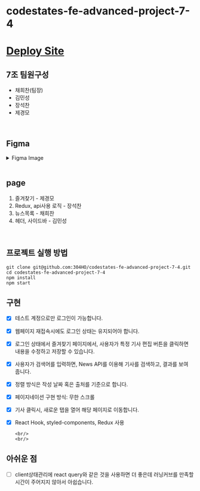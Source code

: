 # codestates-fe-advanced-project-7-4

# [Deploy Site](https://codestates-fe-advanced-project-7-4.vercel.app/)

## 7조 팀원구성

- 채희찬(팀장)
- 김민성
- 장석찬
- 제경모

<br/>

## Figma

<details>
    <summary>Figma Image</summary>

![로그인 페이지](https://user-images.githubusercontent.com/91649767/188101822-9d8bce66-e58a-4ac8-b80f-26d9b890357d.png)
    
![Main page](https://user-images.githubusercontent.com/91649767/188101838-ea85e96d-a886-494c-9155-193533a61683.png)
    
![news page](https://user-images.githubusercontent.com/91649767/188101970-6e3f0bd5-c65c-4e4f-bb94-15637cb4c414.png)
    
![수정 page](https://user-images.githubusercontent.com/91649767/188101988-9e17c78b-cf18-4a00-9fd8-b907bf259a76.png)
    
</details>
<br/>

## page

1. 즐겨찾기 - 제경모
2. Redux, api사용 로직 - 장석찬
3. 뉴스목록 - 채희찬
4. 헤더, 사이드바 - 김민성

<br/>

## 프로젝트 실행 방법

```
git clone git@github.com:304HO/codestates-fe-advanced-project-7-4.git
cd codestates-fe-advanced-project-7-4
npm install
npm start
```

## 구현

- [x] 테스트 계정으로만 로그인이 가능합니다.

- [x] 웹페이지 재접속시에도 로그인 상태는 유지되어야 합니다.

- [x] 로그인 상태에서 즐겨찾기 페이지에서, 사용자가 특정 기사 편집 버튼을 클릭하면 내용을 수정하고 저장할 수 있습니다.

- [x] 사용자가 검색어를 입력하면, News API를 이용해 기사를 검색하고, 결과를 보여 줍니다.

- [x] 정렬 방식은 작성 날짜 혹은 출처를 기준으로 합니다.

- [x] 페이지네이션 구현 방식: 무한 스크롤

- [x] 기사 클릭시, 새로운 탭을 열어 해당 페이지로 이동합니다.

- [x] React Hook, styled-components, Redux 사용

      <br/>
      <br/>

## 아쉬운 점

- [ ] client상태관리에 react query와 같은 것을 사용하면 더 좋은데 러닝커브를 만족할 시간이 주어지지 않아서 아쉽습니다.
